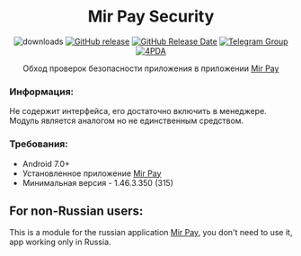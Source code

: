 <div align="center">
<h1>Mir Pay Security</h1>

![downloads](https://img.shields.io/github/downloads/Xposed-Modules-Repo/ru.bluecat.mirpaysecurity/total)
[![GitHub release](https://img.shields.io/github/v/release/Xposed-Modules-Repo/ru.bluecat.mirpaysecurity)](https://github.com/Xposed-Modules-Repo/ru.bluecat.mirpaysecurity/releases)
[![GitHub Release Date](https://img.shields.io/github/release-date/Xposed-Modules-Repo/ru.bluecat.mirpaysecurity)](https://github.com/Xposed-Modules-Repo/ru.bluecat.mirpaysecurity/releases)
[![Telegram Group](https://img.shields.io/badge/Telegram-Group-blue.svg?logo=telegram)](https://t.me/lsposed_workshop)
[![4PDA](https://img.shields.io/badge/4PDA-Topic-blue)](https://4pda.to/forum/index.php?showtopic=603033&view=findpost&p=117340204)

<p>Обход проверок безопасности приложения в приложении <a href="https://www.rustore.ru/catalog/app/ru.nspk.mirpay">Mir Pay</a></p>
</div>

### Информация:
Не содержит интерфейса, его достаточно включить в менеджере. Модуль является аналогом но не единственным средством.

### Требования:
- Android 7.0+
- Установленное приложение [Mir Pay](https://www.rustore.ru/catalog/app/ru.nspk.mirpay)
- Минимальная версия - 1.46.3.350 (315)

## For non-Russian users:
This is a module for the russian application [Mir Pay](https://www.rustore.ru/catalog/app/ru.nspk.mirpay), you don't need to use it, app working only in Russia.
